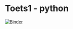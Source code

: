 # Toets1 - python

[![Binder](https://mybinder.org/badge_logo.svg)](https://mybinder.org/v2/gh/RichardThijs/cart_segm_liter_map/master)
